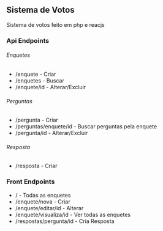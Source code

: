 ## Sistema de Votos

Sistema de votos feito em php e reacjs

### Api Endpoints

###### Enquetes 

* /enquete - Criar
* /enquetes - Buscar
* /enquete/id - Alterar/Excluir

###### Perguntas

* /pergunta - Criar
* /perguntas/enquete/id - Buscar perguntas pela enquete
* /pergunta/id - Alterar/Excluir

###### Resposta

* /resposta - Criar

### Front Endpoints

* / - Todas as enquetes
* /enquete/nova - Criar
* /enquete/editar/id - Alterar
* /enquete/visualiza/id - Ver todas as enquetes
* /respostas/pergunta/id - Cria Resposta


